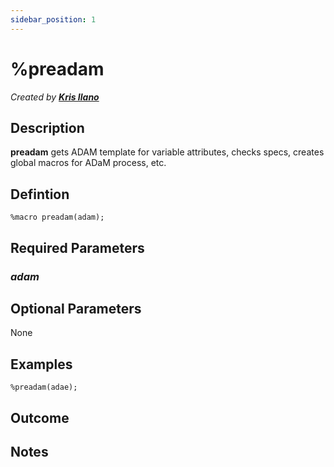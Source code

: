 ```yaml
---
sidebar_position: 1
---
```


# %preadam

_Created by [**Kris Ilano**](mailto:kristoffer.ilano@emanatebiostats.com?subject=User%20Guide:%20preadam)_

## Description

**preadam** gets ADAM template for variable attributes, checks specs, creates global macros for ADaM process, etc.

## Defintion

```sas
%macro preadam(adam);
```

## Required Parameters

### _adam_

## Optional Parameters

None

## Examples

```sas
%preadam(adae);
```

## Outcome

## Notes
